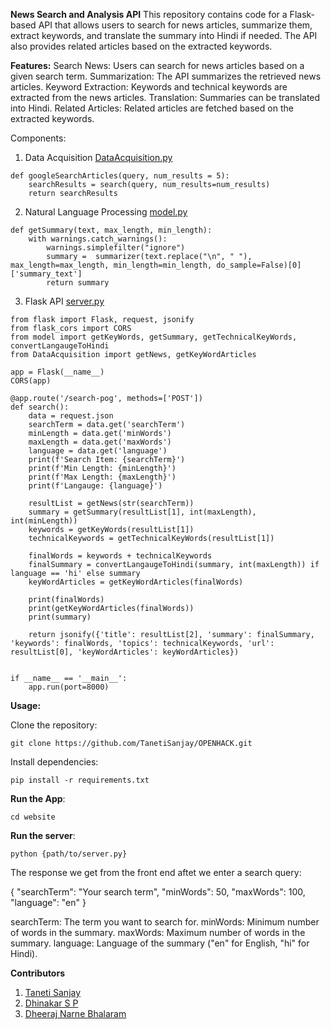 **News Search and Analysis API**
This repository contains code for a Flask-based API that allows users to search for news articles, summarize them, extract keywords, and translate the summary into Hindi if needed. The API also provides related articles based on the extracted keywords.

__Features:__
Search News: Users can search for news articles based on a given search term.
Summarization: The API summarizes the retrieved news articles.
Keyword Extraction: Keywords and technical keywords are extracted from the news articles.
Translation: Summaries can be translated into Hindi.
Related Articles: Related articles are fetched based on the extracted keywords.

Components:
1. Data Acquisition [DataAcquisition.py](https://github.com/TanetiSanjay/OPENHACK/blob/master/website/src/Server/DataAcquisition.py)
```
def googleSearchArticles(query, num_results = 5):
    searchResults = search(query, num_results=num_results)
    return searchResults
```
2. Natural Language Processing [model.py](https://github.com/TanetiSanjay/OPENHACK/blob/master/website/src/Server/model.py)
```
def getSummary(text, max_length, min_length):
    with warnings.catch_warnings():
        warnings.simplefilter("ignore")
        summary =  summarizer(text.replace("\n", " "), max_length=max_length, min_length=min_length, do_sample=False)[0]['summary_text']
        return summary
```

3. Flask API [server.py](https://github.com/TanetiSanjay/OPENHACK/blob/master/website/src/Server/server.py)
```
from flask import Flask, request, jsonify
from flask_cors import CORS
from model import getKeyWords, getSummary, getTechnicalKeyWords, convertLangaugeToHindi
from DataAcquisition import getNews, getKeyWordArticles

app = Flask(__name__)
CORS(app)  

@app.route('/search-pog', methods=['POST'])
def search():
    data = request.json
    searchTerm = data.get('searchTerm')
    minLength = data.get('minWords')
    maxLength = data.get('maxWords')
    language = data.get('language')
    print(f'Search Item: {searchTerm}')
    print(f'Min Length: {minLength}')
    print(f'Max Length: {maxLength}')
    print(f'Langauge: {language}')

    resultList = getNews(str(searchTerm))
    summary = getSummary(resultList[1], int(maxLength), int(minLength))
    keywords = getKeyWords(resultList[1])
    technicalKeywords = getTechnicalKeyWords(resultList[1])
    
    finalWords = keywords + technicalKeywords
    finalSummary = convertLangaugeToHindi(summary, int(maxLength)) if language == 'hi' else summary
    keyWordArticles = getKeyWordArticles(finalWords) 

    print(finalWords)
    print(getKeyWordArticles(finalWords))
    print(summary)
    
    return jsonify({'title': resultList[2], 'summary': finalSummary, 'keywords': finalWords, 'topics': technicalKeywords, 'url': resultList[0], 'keyWordArticles': keyWordArticles})


if __name__ == '__main__':
    app.run(port=8000)

```


**Usage:**

Clone the repository:
```
git clone https://github.com/TanetiSanjay/OPENHACK.git
```

Install dependencies:
```
pip install -r requirements.txt
```

**Run the App**:
```
cd website
```

**Run the server**:
```
python {path/to/server.py}
```

The response we get from the front end aftet we enter a search query:

{
    "searchTerm": "Your search term",
    "minWords": 50,
    "maxWords": 100,
    "language": "en"
}

searchTerm: The term you want to search for.
minWords: Minimum number of words in the summary.
maxWords: Maximum number of words in the summary.
language: Language of the summary ("en" for English, "hi" for Hindi).


**Contributors**
1. [Taneti Sanjay](https://github.com/TanetiSanjay)
2. [Dhinakar S P](https://github.com/Dhinacodes)
3. [Dheeraj Narne Bhalaram](https://github.com/dheerajnarne)

